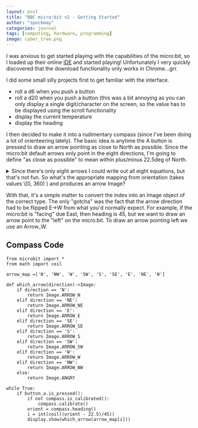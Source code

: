 ```yaml
---
layout: post
title: "BBC micro:bit v2 - Getting Started"
author: "spockmay"
categories: journal
tags: [computing, hardware, programming]
image: cyber_tree.png
---
```


I was anxious to get started playing with the capabilities of the micro:bit, so I loaded up their online [IDE](https://python.microbit.org/v/3/) and started playing! Unfortunately I very quickly discovered that the download functionality only works in Chrome...grr.

I did some small silly projects first to get familiar with the interface.
- roll a d6 when you push a button
- roll a d20 when you push a button (this was a bit annoying as you can only display a single digit/character on the screen, so the value has to be displayed using the scroll functionality
- display the current temperature
- display the heading

I then decided to make it into a rudimentary compass (since I've been doing a lot of orienteering lately). The basic idea is anytime the A button is pressed to draw an arrow pointing as close to North as possible. Since the micro:bit default arrows only point in the eight directions, I'm going to define "as close as possible" to mean within plus/minus 22.5deg of North.

<details><summary>Since there's only eight arrows I could write out all eight equations, but that's not fun. So what's the appropriate mapping from orientation (takes values \[0, 360) ) and produces an arrow Image? </summary>

If we number the arrows 0 to 8 starting at North and moving clockwise (with N being both 0 and 8) we can write:
```arrow_index = ceil(orientation - 22.5) / 45```
</details>

With that, it's a simple matter to convert the index into an Image object of the correct type. The only "gotcha" was the fact that the arrow direction had to be flipped E->W from what you'd normally expect.  For example, if the micro:bit is "facing" due East, then heading is 45, but we want to draw an arrow point to the "left" on the micro:bit. To draw an arrow pointing left we use an Arrow_W.

## Compass Code
```
from microbit import *
from math import ceil

arrow_map =['N', 'NW', 'W', 'SW', 'S', 'SE', 'E', 'NE', 'N']

def which_arrow(direction)->Image:
    if direction == 'N':
        return Image.ARROW_N
    elif direction == 'NE':
        return Image.ARROW_NE
    elif direction == 'E':
        return Image.ARROW_E
    elif direction == 'SE':
        return Image.ARROW_SE
    elif direction == 'S':
        return Image.ARROW_S
    elif direction == 'SW':
        return Image.ARROW_SW
    elif direction == 'W':
        return Image.ARROW_W
    elif direction == 'NW':
        return Image.ARROW_NW
    else:
        return Image.ANGRY

while True:
    if button_a.is_pressed():
        if not compass.is_calibrated():
            compass.calibrate()
        orient = compass.heading()
        i = int(ceil((orient - 22.5)/45))
        display.show(which_arrow(arrow_map[i]))
```